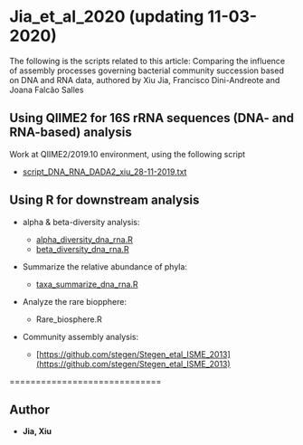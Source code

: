 
# Jia_et_al_2020 (updating 11-03-2020)
The following is the scripts related to this article: Comparing the influence of assembly processes governing bacterial community succession based on DNA and RNA data, authored by Xiu Jia, Francisco Dini-Andreote and Joana Falcão Salles

## Using QIIME2 for 16S rRNA sequences (DNA- and RNA-based) analysis
Work at QIIME2/2019.10 environment, using the following script
* [script_DNA_RNA_DADA2_xiu_28-11-2019.txt](https://github.com/Jia-Xiu/Jia_et_al_2020/blob/master/script_DNA_RNA_DADA2_xiu_28-11-2019.txt)
	 
## Using R for downstream analysis 

* alpha & beta-diversity analysis:
	* [alpha_diversity_dna_rna.R](https://github.com/Jia-Xiu/Jia_et_al_2020/blob/master/alpha_diversity_dna_rna.R)
	* [beta_diversity_dna_rna.R](https://github.com/Jia-Xiu/Jia_et_al_2020/blob/master/beta_diversity_dna_rna.R)

* Summarize the relative abundance of phyla:
	* [taxa_summarize_dna_rna.R](https://github.com/Jia-Xiu/Jia_et_al_2020/blob/master/taxa_summarize_dna_rna.R)

* Analyze the rare biopphere:
	* Rare_biosphere.R

* Community assembly analysis:
	* [https://github.com/stegen/Stegen_etal_ISME_2013](https://github.com/stegen/Stegen_etal_ISME_2013)

=============================
## Author
* **Jia, Xiu** 
